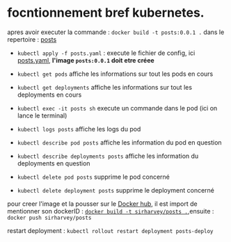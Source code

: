 # focntionnement bref kubernetes.

 apres avoir executer la commande : `docker build -t posts:0.0.1 .` dans le repertoire : [posts](../../posts/)

- `kubectl apply -f posts.yaml` : execute le fichier de config, ici [posts.yaml](./posts.yaml), __l'image `posts:0.0.1` doit etre créee__

- `kubectl get pods` affiche les informations sur tout les pods en cours

- `kubectl get deployments` affiche les informations sur tout les deployments en cours

- `kubectl exec -it posts sh` execute un commande dans le pod (ici on lance le terminal)

- `kubectl logs posts` affiche les logs du pod

- `kubectl describe pod posts` affiche les information du pod en question

- `kubectl describe deployments posts` affiche les information du deployments en question

- `kubectl delete pod posts` supprime le pod concerné

- `kubectl delete deployment posts` supprime le deployment concerné

pour creer l'image et la pousser sur le [Docker hub](https://hub.docker.com/), il est import de mentionner son dockerID : [`docker build -t sirharvey/posts .`](https://hub.docker.com/repository/docker/sirharvey/posts/general),ensuite : `docker push sirharvey/posts`

restart deployment : `kubectl rollout restart deployment posts-deploy`

